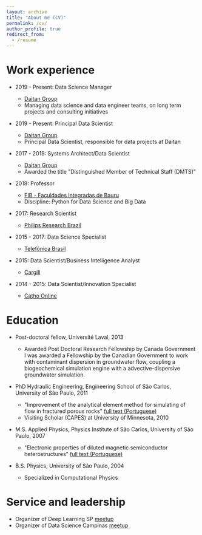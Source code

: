 ```yaml
---
layout: archive
title: "About me (CV)"
permalink: /cv/
author_profile: true
redirect_from:
  - /resume
---
```


Work experience
======
* 2019 - Present: Data Science Manager
  * [Daitan Group](www.daitan.com)
  * Managing data science and data engineer teams, on long term projects and consulting initiatives

* 2019 - Present: Principal Data Scientist
  * [Daitan Group](www.daitan.com)
  * Principal Data Scientist, responsible for data projects at Daitan

* 2017 - 2019: Systems Architect/Data Scientist
  * [Daitan Group](www.daitan.com)
  * Awarded the title "Distinguished Member of Technical Staff (DMTS)"

* 2018: Professor
  * [FIB - Faculdades Integradas de Bauru](http://fibbauru.br)
  * Discipline: Python for Data Science and Big Data

* 2017: Research Scientist
  * [Philips Research Brazil](https://www.philips.com/a-w/research/home.html)
  
* 2015 - 2017: Data Science Specialist
  * [Telefônica Brasil](https://www.telefonica.com.br)

* 2015: Data Scientist/Business Intelligence Analyst
  * [Cargill](https://www.cargill.com.br)

* 2014 - 2015: Data Scientist/Innovation Specialist
  * [Catho Online](https://www.catho.com.br)

Education
======
* Post-doctoral fellow, Université Laval, 2013
  - Awarded Post Doctoral Research Fellowship by Canada Government
I was awarded a Fellowship by the Canadian Government to work with contaminant dispersion in groundwater flow, coupling a biogeochemical simulation engine with a advective-dispersive groundwater simulation.

* PhD Hydraulic Engineering, Engineering School of São Carlos, University of São Paulo, 2011 
  - "Improvement of the analytical element method for simulating of flow in fractured porous rocks" [full text (Portuguese)](http://www.teses.usp.br/teses/disponiveis/18/18138/tde-04052012-103418/pt-br.php)
  - Visiting Scholar (CAPES) at University of Minnesota, 2010

* M.S. Applied Physics, Physics Institute of São Carlos, University of São Paulo, 2007 
  - "Electronic properties of diluted magnetic semiconductor heterostructures" [full text (Portuguese)](http://www.teses.usp.br/teses/disponiveis/76/76132/tde-21082008-111614/pt-br.php)

* B.S. Physics, University of São Paulo, 2004
  * Specialized in Computational Physics

  
Service and leadership
======
* Organizer of Deep Learning SP [meetup](https://www.meetup.com/Data-Science-Campinas/)
* Organizer of Data Science Campinas [meetup](https://www.meetup.com/Deep-Learning-Sao-Paulo/)
